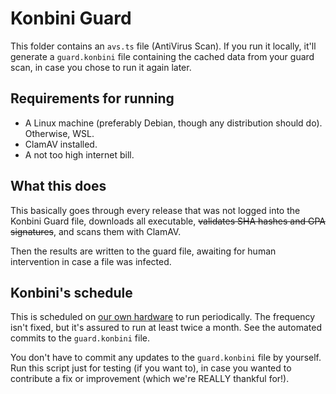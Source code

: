 # Konbini Guard

This folder contains an `avs.ts` file (AntiVirus Scan). If you run it locally, it'll generate a `guard.konbini` file containing the cached data from your guard scan, in case you chose to run it again later.

## Requirements for running

- A Linux machine (preferably Debian, though any distribution should do). Otherwise, WSL.
- ClamAV installed.
- A not too high internet bill.

## What this does

This basically goes through every release that was not logged into the Konbini Guard file, downloads all executable, ~~validates SHA hashes and GPA signatures~~, and scans them with ClamAV.

Then the results are written to the guard file, awaiting for human intervention in case a file was infected.

## Konbini's schedule

This is scheduled on [our own hardware](https://icecat.biz/rest/product-pdf?productId=16700539&lang=en) to run periodically. The frequency isn't fixed, but it's assured to run at least twice a month. See the automated commits to the `guard.konbini` file.

You don't have to commit any updates to the `guard.konbini` file by yourself. Run this script just for testing (if you want to), in case you wanted to contribute a fix or improvement (which we're REALLY thankful for!).
